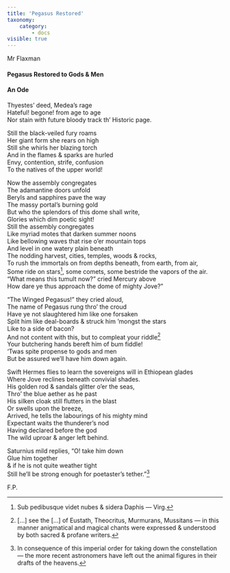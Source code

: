 ```yaml
---
title: 'Pegasus Restored'
taxonomy:
    category:
        - docs
visible: true
---
```


<div class="author">Mr Flaxman</div>

#### Pegasus Restored to Gods & Men  
  
#### An Ode  
  
Thyestes’ deed, Medea’s rage  
Hateful! begone! from age to age  
Nor stain with future bloody track th’ Historic page.  
  
Still the black-veiled fury roams  
Her giant form she rears on high  
Still she whirls her blazing torch  
And in the flames & sparks are hurled  
Envy, contention, strife, confusion  
To the natives of the upper world!  
  
Now the assembly congregates  
The adamantine doors unfold  
Beryls and sapphires pave the way  
The massy portal’s burning gold  
But who the splendors of this dome shall write,  
Glories which dim poetic sight!  
Still the assembly congregates  
Like myriad motes that darken summer noons  
Like bellowing waves that rise o’er mountain tops  
And level in one watery plain beneath  
The nodding harvest, cities, temples, woods & rocks,  
To rush the immortals on from depths beneath, from earth, from air,  
Some ride on stars[^1], some comets, some bestride the vapors of the air.  
“What means this tumult now?” cried Mercury above  
How dare ye thus approach the dome of mighty Jove?”  
  
“The Winged Pegasus!” they cried aloud,  
The name of Pegasus rung thro’ the croud  
Have ye not slaughtered him like one forsaken  
Split him like deal-boards & struck him ’mongst the stars  
Like to a side of bacon?  
And not content with this, but to compleat your riddle[^2]  
Your butchering hands bereft him of bum fiddle!  
‘Twas spite propense to gods and men  
But be assured we’ll have him down again.  
  
Swift Hermes flies to learn the sovereigns will in Ethiopean glades  
Where Jove reclines beneath convivial shades.  
His golden rod & sandals glitter o’er the seas,  
Thro’ the blue aether as he past  
His silken cloak still flutters in the blast  
Or swells upon the breeze,  
Arrived, he tells the labourings of his mighty mind  
Expectant waits the thunderer’s nod  
Having declared before the god  
The wild uproar & anger left behind.  
  
Saturnius mild replies, “O! take him down  
Glue him together  
& if he is not quite weather tight  
Still he’ll be strong enough for poetaster’s tether.”[^3]  
  
F.P.

[^1]: Sub pedibusque videt nubes & sidera Daphis — Virg.  
  
[^2]: <span data-tippy="Greek text" class="red">[...]</span> see the <span data-tippy="Greek text" class="red">[...]</span> of Eustath, Theocritus, Murmurans, Mussitans — in this manner anigmatical and magical chants were expressed & understood by both sacred & profane writers.  
  
[^3]: In consequence of this imperial order for taking down the constellation — the more recent astronomers have left out the animal figures in their drafts of the heavens.  
